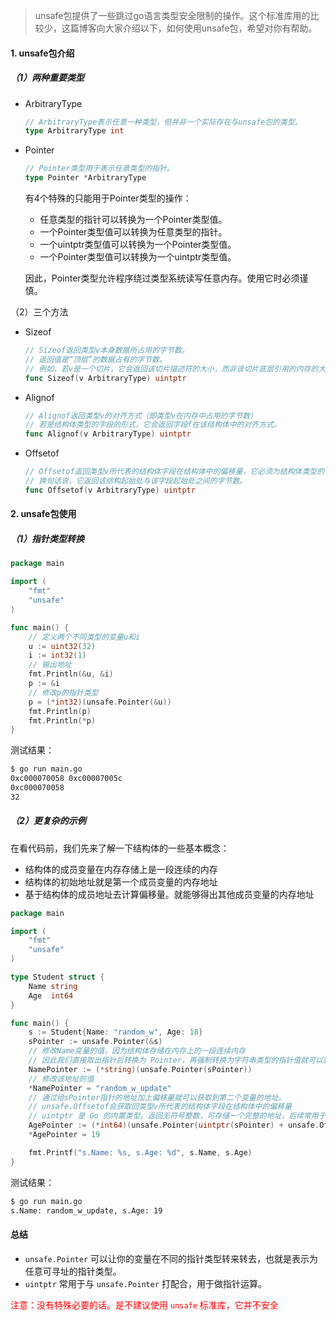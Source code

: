 > unsafe包提供了一些跳过go语言类型安全限制的操作。这个标准库用的比较少，这篇博客向大家介绍以下，如何使用unsafe包，希望对你有帮助。

#### 1. unsafe包介绍 

##### （1）两种重要类型

- ArbitraryType

  ```go
  // ArbitraryType表示任意一种类型，但并非一个实际存在与unsafe包的类型。
  type ArbitraryType int
  ```

- Pointer

  ```go
  // Pointer类型用于表示任意类型的指针。
  type Pointer *ArbitraryType
  ```

  有4个特殊的只能用于Pointer类型的操作：

  - 任意类型的指针可以转换为一个Pointer类型值。
  - 一个Pointer类型值可以转换为任意类型的指针。
  - 一个uintptr类型值可以转换为一个Pointer类型值。
  - 一个Pointer类型值可以转换为一个uintptr类型值。

  因此，Pointer类型允许程序绕过类型系统读写任意内存。使用它时必须谨慎。

（2）三个方法

- Sizeof

  ```go
  // Sizeof返回类型v本身数据所占用的字节数。
  // 返回值是“顶层”的数据占有的字节数。
  // 例如，若v是一个切片，它会返回该切片描述符的大小，而非该切片底层引用的内存的大小。
  func Sizeof(v ArbitraryType) uintptr
  ```

- Alignof

  ```go
  // Alignof返回类型v的对齐方式（即类型v在内存中占用的字节数）
  // 若是结构体类型的字段的形式，它会返回字段f在该结构体中的对齐方式。
  func Alignof(v ArbitraryType) uintptr
  ```

- Offsetof

  ```go
  // Offsetof返回类型v所代表的结构体字段在结构体中的偏移量，它必须为结构体类型的字段的形式。
  // 换句话说，它返回该结构起始处与该字段起始处之间的字节数。
  func Offsetof(v ArbitraryType) uintptr
  ```

#### 2. unsafe包使用

##### （1）指针类型转换

```go
package main

import (
	"fmt"
	"unsafe"
)

func main() {
	// 定义两个不同类型的变量u和i
	u := uint32(32)
	i := int32(1)
	// 输出地址
	fmt.Println(&u, &i)
	p := &i
	// 修改p的指针类型
	p = (*int32)(unsafe.Pointer(&u))
	fmt.Println(p)
	fmt.Println(*p)
}
```

测试结果：

```bash
$ go run main.go
0xc000070058 0xc00007005c
0xc000070058
32
```



##### （2）更复杂的示例

在看代码前，我们先来了解一下结构体的一些基本概念：

- 结构体的成员变量在内存存储上是一段连续的内存
- 结构体的初始地址就是第一个成员变量的内存地址
- 基于结构体的成员地址去计算偏移量。就能够得出其他成员变量的内存地址

```go
package main

import (
	"fmt"
	"unsafe"
)

type Student struct {
	Name string
	Age  int64
}

func main() {
	s := Student{Name: "random_w", Age: 18}
	sPointer := unsafe.Pointer(&s)
	// 修改Name变量的值，因为结构体存储在内存上的一段连续内存
	// 因此我们直接取出指针后转换为 Pointer，再强制转换为字符串类型的指针值就可以获取第一个变量Name的地址
	NamePointer := (*string)(unsafe.Pointer(sPointer))
	// 修改该地址的值
	*NamePointer = "random_w_update"
	// 通过给sPointer指针的地址加上偏移量就可以获取到第二个变量的地址。
    // unsafe.Offsetof会获取回类型v所代表的结构体字段在结构体中的偏移量
    // uintptr 是 Go 的内置类型。返回无符号整数，可存储一个完整的地址，后续常用于指针运算。
	AgePointer := (*int64)(unsafe.Pointer(uintptr(sPointer) + unsafe.Offsetof(s.Age)))
	*AgePointer = 19

	fmt.Printf("s.Name: %s, s.Age: %d", s.Name, s.Age)
}
```

测试结果：

```bash
$ go run main.go
s.Name: random_w_update, s.Age: 19
```



#### 总结

-  `unsafe.Pointer` 可以让你的变量在不同的指针类型转来转去，也就是表示为任意可寻址的指针类型。
- `uintptr` 常用于与 `unsafe.Pointer` 打配合，用于做指针运算。

<font color=red>注意：没有特殊必要的话。是不建议使用 `unsafe` 标准库，它并不安全</font>